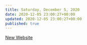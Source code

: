```yaml
---
title: Saturday, December 5, 2020
date: 2020-12-05 23:00:27+00:00
updated: 2020-12-05 23:00:27+00:00
published: true
---
```


[New Website](/new-website/)

